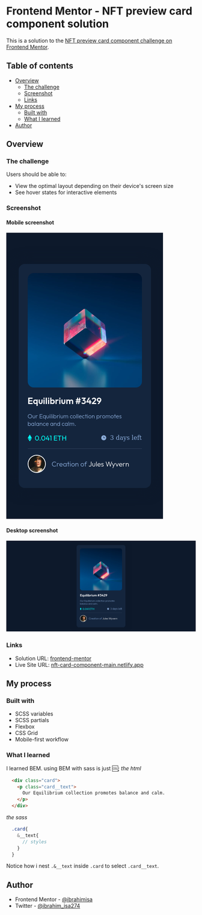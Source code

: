 # Frontend Mentor - NFT preview card component solution

This is a solution to the [NFT preview card component challenge on Frontend Mentor](https://www.frontendmentor.io/challenges/nft-preview-card-component-SbdUL_w0U).
## Table of contents

- [Overview](#overview)
  - [The challenge](#the-challenge)
  - [Screenshot](#screenshot)
  - [Links](#links)
- [My process](#my-process)
  - [Built with](#built-with)
  - [What I learned](#what-i-learned)
- [Author](#author)

## Overview

### The challenge

Users should be able to:

- View the optimal layout depending on their device's screen size
- See hover states for interactive elements

### Screenshot

#### Mobile screenshot
![Mobile screenshot](./images/mobile-screenshot.png)

#### Desktop screenshot
![Desktop screenshot](./images/desktop-screenshot.png)

### Links

- Solution URL: [frontend-mentor](https://github.com/ibrahimisa/nft-preview-card-component-main)
- Live Site URL: [nft-card-component-main.netlify.app](nft-card-component-main.netlify.app)

## My process

### Built with

- SCSS variables
- SCSS partials
- Flexbox
- CSS Grid
- Mobile-first workflow

### What I learned

I learned BEM. using BEM with sass is just 🆒;
*the html*
```html
  <div class="card">
    <p class="card__text">
      Our Equilibrium collection promotes balance and calm.
    </p>
  </div>
```
*the sass*
```scss
  .card{
    &__text{
      // styles
    }
  }
```
Notice how i nest `.&__text` inside `.card` to select `.card__text`.
 
## Author

- Frontend Mentor - [@ibrahimisa](https://www.frontendmentor.io/profile/ibrahimisa)
- Twitter - [@ibrahim_isa274](https://www.twitter.com/ibrahim_isa274)